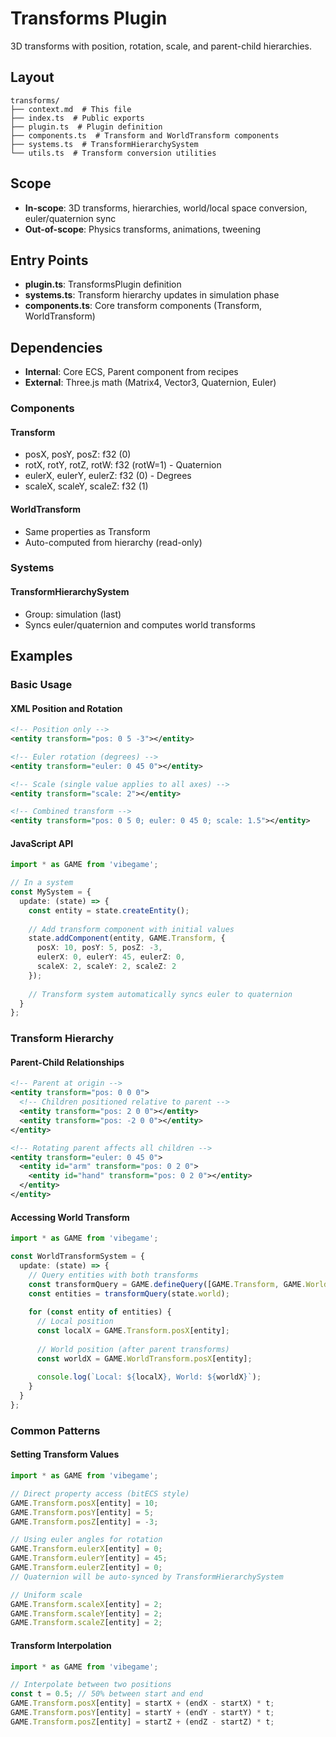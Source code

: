 # Transforms Plugin

<!-- LLM:OVERVIEW -->
3D transforms with position, rotation, scale, and parent-child hierarchies.
<!-- /LLM:OVERVIEW -->

## Layout

```
transforms/
├── context.md  # This file
├── index.ts  # Public exports
├── plugin.ts  # Plugin definition
├── components.ts  # Transform and WorldTransform components
├── systems.ts  # TransformHierarchySystem
└── utils.ts  # Transform conversion utilities
```

## Scope

- **In-scope**: 3D transforms, hierarchies, world/local space conversion, euler/quaternion sync
- **Out-of-scope**: Physics transforms, animations, tweening

## Entry Points

- **plugin.ts**: TransformsPlugin definition
- **systems.ts**: Transform hierarchy updates in simulation phase
- **components.ts**: Core transform components (Transform, WorldTransform)

## Dependencies

- **Internal**: Core ECS, Parent component from recipes
- **External**: Three.js math (Matrix4, Vector3, Quaternion, Euler)

<!-- LLM:REFERENCE -->
### Components

#### Transform
- posX, posY, posZ: f32 (0)
- rotX, rotY, rotZ, rotW: f32 (rotW=1) - Quaternion
- eulerX, eulerY, eulerZ: f32 (0) - Degrees
- scaleX, scaleY, scaleZ: f32 (1)

#### WorldTransform
- Same properties as Transform
- Auto-computed from hierarchy (read-only)

### Systems

#### TransformHierarchySystem
- Group: simulation (last)
- Syncs euler/quaternion and computes world transforms
<!-- /LLM:REFERENCE -->

<!-- LLM:EXAMPLES -->
## Examples

### Basic Usage

#### XML Position and Rotation
```xml
<!-- Position only -->
<entity transform="pos: 0 5 -3"></entity>

<!-- Euler rotation (degrees) -->
<entity transform="euler: 0 45 0"></entity>

<!-- Scale (single value applies to all axes) -->
<entity transform="scale: 2"></entity>

<!-- Combined transform -->
<entity transform="pos: 0 5 0; euler: 0 45 0; scale: 1.5"></entity>
```

#### JavaScript API
```typescript
import * as GAME from 'vibegame';

// In a system
const MySystem = {
  update: (state) => {
    const entity = state.createEntity();
    
    // Add transform component with initial values
    state.addComponent(entity, GAME.Transform, {
      posX: 10, posY: 5, posZ: -3,
      eulerX: 0, eulerY: 45, eulerZ: 0,
      scaleX: 2, scaleY: 2, scaleZ: 2
    });
    
    // Transform system automatically syncs euler to quaternion
  }
};
```

### Transform Hierarchy

#### Parent-Child Relationships
```xml
<!-- Parent at origin -->
<entity transform="pos: 0 0 0">
  <!-- Children positioned relative to parent -->
  <entity transform="pos: 2 0 0"></entity>
  <entity transform="pos: -2 0 0"></entity>
</entity>

<!-- Rotating parent affects all children -->
<entity transform="euler: 0 45 0">
  <entity id="arm" transform="pos: 0 2 0">
    <entity id="hand" transform="pos: 0 2 0"></entity>
  </entity>
</entity>
```

#### Accessing World Transform
```typescript
import * as GAME from 'vibegame';

const WorldTransformSystem = {
  update: (state) => {
    // Query entities with both transforms
    const transformQuery = GAME.defineQuery([GAME.Transform, GAME.WorldTransform]);
    const entities = transformQuery(state.world);
    
    for (const entity of entities) {
      // Local position
      const localX = GAME.Transform.posX[entity];
      
      // World position (after parent transforms)
      const worldX = GAME.WorldTransform.posX[entity];
      
      console.log(`Local: ${localX}, World: ${worldX}`);
    }
  }
};
```

### Common Patterns

#### Setting Transform Values
```typescript
import * as GAME from 'vibegame';

// Direct property access (bitECS style)
GAME.Transform.posX[entity] = 10;
GAME.Transform.posY[entity] = 5;
GAME.Transform.posZ[entity] = -3;

// Using euler angles for rotation
GAME.Transform.eulerX[entity] = 0;
GAME.Transform.eulerY[entity] = 45;
GAME.Transform.eulerZ[entity] = 0;
// Quaternion will be auto-synced by TransformHierarchySystem

// Uniform scale
GAME.Transform.scaleX[entity] = 2;
GAME.Transform.scaleY[entity] = 2;
GAME.Transform.scaleZ[entity] = 2;
```

#### Transform Interpolation
```typescript
import * as GAME from 'vibegame';

// Interpolate between two positions
const t = 0.5; // 50% between start and end
GAME.Transform.posX[entity] = startX + (endX - startX) * t;
GAME.Transform.posY[entity] = startY + (endY - startY) * t;
GAME.Transform.posZ[entity] = startZ + (endZ - startZ) * t;
```
<!-- /LLM:EXAMPLES -->